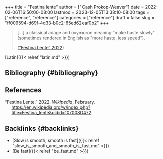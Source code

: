 +++
title = "Festina lente"
author = ["Cash Prokop-Weaver"]
date = 2022-02-06T16:50:00-08:00
lastmod = 2023-12-05T13:38:10-08:00
tags = ["reference", "reference"]
categories = ["reference"]
draft = false
slug = "ff009594-d69f-4d33-b0c2-65ed62eaf0b2"
+++

> [...] a classical adage and oxymoron meaning "make haste slowly" (sometimes rendered in English as "more haste, less speed").
>
> (<a href="#citeproc_bib_item_1">“Festina Lente” 2022</a>)

[Latin]({{< relref "latin.md" >}})


## Bibliography {#bibliography}

## References

<style>.csl-entry{text-indent: -1.5em; margin-left: 1.5em;}</style><div class="csl-bib-body">
  <div class="csl-entry"><a id="citeproc_bib_item_1"></a>“Festina Lente.” 2022. <i>Wikipedia</i>, February. <a href="https://en.wikipedia.org/w/index.php?title=Festina_lente&oldid=1070080472">https://en.wikipedia.org/w/index.php?title=Festina_lente&#38;oldid=1070080472</a>.</div>
</div>


## Backlinks {#backlinks}

-   [Slow is smooth, smooth is fast]({{< relref "slow_is_smooth_and_smooth_is_fast.md" >}})
-   [Be fast]({{< relref "be_fast.md" >}})
